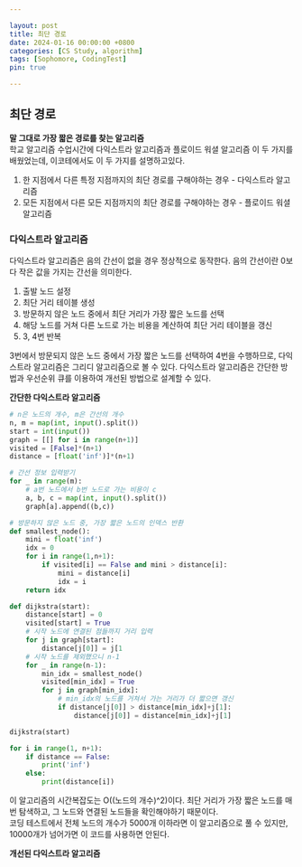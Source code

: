 ```yaml
---

layout: post
title: 최단 경로
date: 2024-01-16 00:00:00 +0800
categories: [CS Study, algorithm]
tags: [Sophomore, CodingTest]
pin: true

---
```


## 최단 경로
**말 그대로 가장 짧은 경로를 찾는 알고리즘**  
학교 알고리즘 수업시간에 다익스트라 알고리즘과 플로이드 워셜 알고리즘 이 두 가지를 배웠었는데, 이코테에서도 이 두 가지를 설명하고있다.  
1. 한 지점에서 다른 특정 지점까지의 최단 경로를 구해야하는 경우 - 다익스트라 알고리즘
2. 모든 지점에서 다른 모든 지점까지의 최단 경로를 구해야하는 경우 - 플로이드 워셜 알고리즘

### 다익스트라 알고리즘
다익스트라 알고리즘은 음의 간선이 없을 경우 정상적으로 동작한다. 음의 간선이란 0보다 작은 값을 가지는 간선을 의미한다.  
1. 출발 노드 설정
2. 최단 거리 테이블 생성
3. 방문하지 않은 노드 중에서 최단 거리가 가장 짧은 노드를 선택
4. 해당 노드를 거쳐 다른 노드로 가는 비용을 계산하여 최단 거리 테이블을 갱신
5. 3, 4번 반복

3번에서 방문되지 않은 노드 중에서 가장 짧은 노드를 선택하여 4번을 수행하므로, 다익스트라 알고리즘은 그리디 알고리즘으로 볼 수 있다. 다익스트라 알고리즘은 간단한 방법과 우선순위 큐를 이용하여 개선된 방법으로 설계할 수 있다.  

**간단한 다익스트라 알고리즘**
```python
# n은 노드의 개수, m은 간선의 개수
n, m = map(int, input().split())
start = int(input())
graph = [[] for i in range(n+1)]
visited = [False]*(n+1)
distance = [float('inf')]*(n+1)

# 간선 정보 입력받기
for _ in range(m):
    # a번 노드에서 b번 노드로 가는 비용이 c
    a, b, c = map(int, input().split())
    graph[a].append((b,c))

# 방문하지 않은 노드 중, 가장 짧은 노드의 인덱스 반환
def smallest_node():
    mini = float('inf')
    idx = 0
    for i in range(1,n+1):
        if visited[i] == False and mini > distance[i]:
            mini = distance[i]
            idx = i
    return idx

def dijkstra(start):
    distance[start] = 0
    visited[start] = True
    # 시작 노드에 연결된 점들까지 거리 입력
    for j in graph[start]:
        distance[j[0]] = j[1
    # 시작 노드를 제외했으니 n-1
    for _ in range(n-1):
        min_idx = smallest_node()
        visited[min_idx] = True
        for j in graph[min_idx]:
            # min_idx의 노드를 거쳐서 가는 거리가 더 짧으면 갱신 
            if distance[j[0]] > distance[min_idx]+j[1]:
                distance[j[0]] = distance[min_idx]+j[1]

dijkstra(start)

for i in range(1, n+1):
    if distance == False:
        print('inf')
    else:
        print(distance[i])
```  
이 알고리즘의 시간복잡도는 O((노드의 개수)^2)이다. 최단 거리가 가장 짧은 노드를 매번 탐색하고, 그 노드와 연결된 노드들을 확인해야하기 때문이다.  
코딩 테스트에서 전체 노드의 개수가 5000개 이하라면 이 알고리즘으로 풀 수 있지만, 10000개가 넘어가면 이 코드를 사용하면 안된다.  
  

**개선된 다익스트라 알고리즘**
```python

```
